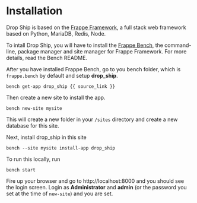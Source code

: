 <!-- title: Drop Ship Installation -->

# Installation

Drop Ship is based on the <a href="https://frappe.io">Frappe Framework</a>, a full stack web framework based on Python, MariaDB, Redis, Node.

To intall Drop Ship, you will have to install the <a href="https://github.com/frappe/bench">Frappe Bench</a>, the command-line, package manager and site manager for Frappe Framework. For more details, read the Bench README.

After you have installed Frappe Bench, go to you bench folder, which is     `frappe.bench` by default and setup **drop_ship**.

    bench get-app drop_ship {{ source_link }}

Then create a new site to install the app.

    bench new-site mysite

This will create a new folder in your `/sites` directory and create a new database for this site.

Next, install drop_ship in this site

    bench --site mysite install-app drop_ship

To run this locally, run

    bench start

Fire up your browser and go to http://localhost:8000 and you should see the login screen. Login as **Administrator** and **admin** (or the password you set at the time of `new-site`) and you are set.

<!-- jinja -->
<!-- autodoc -->